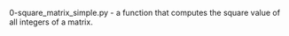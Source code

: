 0-square_matrix_simple.py - a function that computes the square value of all integers of a matrix.

